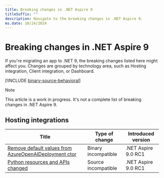 ```yaml
---
title: Breaking changes in .NET Aspire 9
titleSuffix: ""
description: Navigate to the breaking changes in .NET Aspire 9.
ms.date: 10/24/2024
---
```


# Breaking changes in .NET Aspire 9

If you're migrating an app to .NET 9, the breaking changes listed here might affect you. Changes are grouped by technology area, such as Hosting integration, Client integration, or Dashboard.

[!INCLUDE [binary-source-behavioral](../includes/binary-source-behavioral.md)]

> [!NOTE]
>
> This article is a work in progress. It's not a complete list of breaking changes in .NET Aspire 9.

## Hosting integrations

| Title | Type of change | Introduced version |
|--|--|--|
| [Remove default values from AzureOpenAIDeployment ctor](azureopenai-ctor.md) | Binary incompatible | .NET Aspire 9.0 RC1 |
| [Python resources and APIs changed](addpython.md) | Source incompatible | .NET Aspire 9.0 RC1 |
